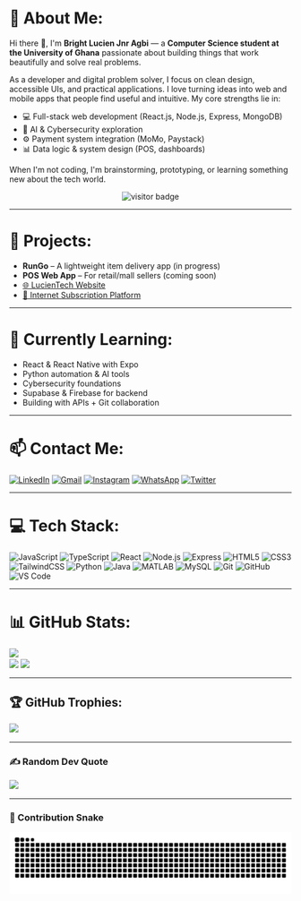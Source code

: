 # 💫 About Me:
Hi there 👋, I'm **Bright Lucien Jnr Agbi** — a **Computer Science student at the University of Ghana** passionate about building things that work beautifully and solve real problems.

As a developer and digital problem solver, I focus on clean design, accessible UIs, and practical applications. I love turning ideas into web and mobile apps that people find useful and intuitive. My core strengths lie in:
- 💻 Full-stack web development (React.js, Node.js, Express, MongoDB)
- 🧠 AI & Cybersecurity exploration
- ⚙️ Payment system integration (MoMo, Paystack)
- 📊 Data logic & system design (POS, dashboards)

When I'm not coding, I'm brainstorming, prototyping, or learning something new about the tech world.

<p align="center">
  <img src="https://visitor-badge.laobi.icu/badge?page_id=agbibrightlucien.agbibrightlucien" alt="visitor badge"/>
</p>

---

# 🚀 Projects:
- **RunGo** – A lightweight item delivery app (in progress)
- **POS Web App** – For retail/mall sellers (coming soon)
- [🌐 LucienTech Website](https://lucientech.site/)
- [📶 Internet Subscription Platform](https://www.lucientech.online/)

---

# 🌱 Currently Learning:
- React & React Native with Expo
- Python automation & AI tools
- Cybersecurity foundations
- Supabase & Firebase for backend
- Building with APIs + Git collaboration

---

# 📫 Contact Me:
[![LinkedIn](https://img.shields.io/badge/LinkedIn-0077B5?logo=linkedin&logoColor=white&style=for-the-badge)](https://www.linkedin.com/in/bright-lucien-jnr-agbi-721760351) 
[![Gmail](https://img.shields.io/badge/Gmail-D14836?logo=gmail&logoColor=white&style=for-the-badge)](mailto:agbibrightlucienjnr@gmail.com)
[![Instagram](https://img.shields.io/badge/Instagram-E4405F?logo=instagram&logoColor=white&style=for-the-badge)](https://www.instagram.com/_lucienjnr)
[![WhatsApp](https://img.shields.io/badge/WhatsApp-25D366?logo=whatsapp&logoColor=white&style=for-the-badge)](https://wa.me/233552023628)
[![Twitter](https://img.shields.io/badge/Twitter-1DA1F2?logo=twitter&logoColor=white&style=for-the-badge)](https://x.com/_lucienjnr)

---

# 💻 Tech Stack:
![JavaScript](https://img.shields.io/badge/JavaScript-F7DF1E?logo=javascript&logoColor=black&style=for-the-badge)
![TypeScript](https://img.shields.io/badge/TypeScript-007ACC?logo=typescript&logoColor=white&style=for-the-badge)
![React](https://img.shields.io/badge/React-61DAFB?logo=react&logoColor=black&style=for-the-badge)
![Node.js](https://img.shields.io/badge/Node.js-339933?logo=nodedotjs&logoColor=white&style=for-the-badge)
![Express](https://img.shields.io/badge/Express.js-000000?logo=express&logoColor=white&style=for-the-badge)
![HTML5](https://img.shields.io/badge/HTML5-E34F26?logo=html5&logoColor=white&style=for-the-badge)
![CSS3](https://img.shields.io/badge/CSS3-1572B6?logo=css3&logoColor=white&style=for-the-badge)
![TailwindCSS](https://img.shields.io/badge/TailwindCSS-38B2AC?logo=tailwind-css&logoColor=white&style=for-the-badge)
![Python](https://img.shields.io/badge/Python-3776AB?logo=python&logoColor=white&style=for-the-badge)
![Java](https://img.shields.io/badge/Java-ED8B00?logo=openjdk&logoColor=white&style=for-the-badge)
![MATLAB](https://img.shields.io/badge/MATLAB-e16737?logo=mathworks&logoColor=white&style=for-the-badge)
![MySQL](https://img.shields.io/badge/MySQL-4479A1?logo=mysql&logoColor=white&style=for-the-badge)
![Git](https://img.shields.io/badge/Git-F05033?logo=git&logoColor=white&style=for-the-badge)
![GitHub](https://img.shields.io/badge/GitHub-181717?logo=github&logoColor=white&style=for-the-badge)
![VS Code](https://img.shields.io/badge/VS%20Code-007ACC?logo=visual-studio-code&logoColor=white&style=for-the-badge)

---

# 📊 GitHub Stats:
![](https://github-readme-stats.vercel.app/api?username=agbibrightlucien&theme=radical&hide_border=false&include_all_commits=true&count_private=true)<br/>
![](https://github-readme-stats.vercel.app/api/top-langs/?username=agbibrightlucien&theme=radical&hide_border=false&layout=compact)
![](https://streak-stats.demolab.com?user=agbibrightlucien&theme=radical&hide_border=false)

---

## 🏆 GitHub Trophies:
![](https://github-profile-trophy.vercel.app/?username=agbibrightlucien&theme=dracula&no-frame=false&no-bg=true&margin-w=4)

---

### ✍️ Random Dev Quote
![](https://quotes-github-readme.vercel.app/api?type=horizontal&theme=radical)

---

### 🐍 Contribution Snake
<img src="https://raw.githubusercontent.com/agbibrightlucien/agbibrightlucien/output/snake.svg" alt="Snake animation" />
